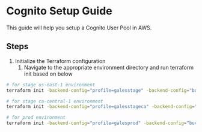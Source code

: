 # Cognito Setup Guide

This guide will help you setup a Cognito User Pool in AWS.

## Steps

1. Initialize the Terraform configuration
   1. Navigate to the appropriate environment directory and run terraform init based on below

``` bash
# for stage us-east-1 environment
terraform init -backend-config="profile=galesstage" -backend-config="bucket=gales-stage-tf-state"

# for stage ca-central-1 environment
terraform init -backend-config="profile=galesstageca" -backend-config="bucket=gales-stageca-tf-state"

# for prod environment
terraform init -backend-config="profile=galesprod" -backend-config="bucket=gales-prod-tf-state" -backend-config="key=vpc/terraform.tfstate"
```
